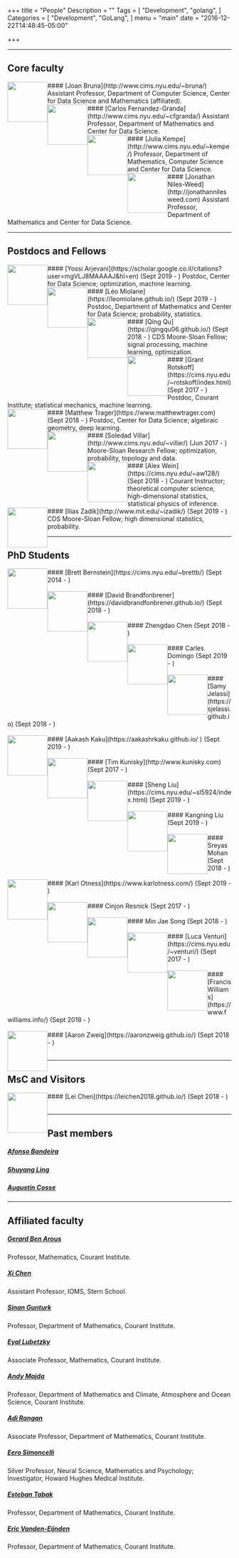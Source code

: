 +++
title = "People"
Description = ""
Tags = [
  "Development",
  "golang",
]
Categories = [
  "Development",
  "GoLang",
]
menu = "main"
date = "2016-12-22T14:48:45-05:00"

+++

---
## Core faculty


<img style="float: left;" src="../img/joan.png" height="90" style="border:4px solid white;">
#### [Joan Bruna](http://www.cims.nyu.edu/~bruna/) 
Assistant Professor, Department of Computer Science, Center for Data Science and Mathematics (affiliated).     
<br/>     
     
<img style="float: left;" src="../img/carlos.jpg" height="90" style="border:4px solid white;"> 
#### [Carlos Fernandez-Granda](http://www.cims.nyu.edu/~cfgranda/)
Assistant Professor, Department of Mathematics and Center for Data Science.    
<br/>
   
<img style="float: left;" src="../img/julia.jpg" height="90" style="border:4px solid white;"> 
#### [Julia Kempe](http://www.cims.nyu.edu/~kempe/)
Professor, Department of Mathematics, Computer Science and Center for Data Science.    
<br/> 
   
<img style="float: left;" src="../img/jon.jpg" height="90" style="border:4px solid white;"> 
#### [Jonathan Niles-Weed](http://jonathannilesweed.com)
Assistant Professor, Department of Mathematics and Center for Data Science.   
<br/> 
   
---
## Postdocs and Fellows


<img style="float: left;" src="../img/yossi.jpg" height="90" style="border:4px solid white;"> 
#### [Yossi Arjevani](https://scholar.google.co.il/citations?user=mgVLJ8MAAAAJ&hl=en) (Sept 2019 - )
Postdoc, Center for Data Science; optimization, machine learning.  
<br/> 
  

<img style="float: left;" src="../img/leo.jpeg" height="90" style="border:4px solid white;"> 
#### [L&#233;o Miolane](https://leomiolane.github.io/) (Sept 2019 - )
Postdoc, Department of Mathematics and Center for Data Science; probability, statistics.  
<br/> 
  

<img style="float: left;" src="../img/qing.jpg" height="90" style="border:4px solid white;"> 
#### [Qing Qu](https://qingqu06.github.io/) (Sept 2018 - )
CDS Moore-Sloan Fellow; signal processing, machine learning, optimization.  
<br/> 
  

<img style="float: left;" src="../img/grant.jpg" height="90" style="border:4px solid white;"> 
#### [Grant Rotskoff](https://cims.nyu.edu/~rotskoff/index.html) (Sept 2017 - )
Postdoc, Courant Institute; statistical mechanics, machine learning.   
<br/> 
  

<img style="float: left;" src="../img/matthew.jpg" height="90" style="border:4px solid white;"> 
#### [Matthew Trager](https://www.matthewtrager.com) (Sept 2018 - )
Postdoc, Center for Data Science; algebraic geometry, deep learning.   
<br/> 
  

<img style="float: left;" src="../img/soledad.png" height="90" style="border:4px solid white;"> 
#### [Soledad Villar](http://www.cims.nyu.edu/~villar/) (Jun 2017 - )
Moore-Sloan Research Fellow; optimization, probability, topology and data.  
<br/> 
  

<img style="float: left;" src="../img/alex.jpg" height="90" style="border:4px solid white;"> 
#### [Alex Wein](https://cims.nyu.edu/~aw128/) (Sept 2018 - )
Courant Instructor; theoretical computer science, high-dimensional statistics, statistical physics of inference.  
<br/> 
  

<img style="float: left;" src="../img/ilias.jpg" height="90" style="border:4px solid white;"> 
#### [Ilias Zadik](http://www.mit.edu/~izadik/) (Sept 2019 - )
CDS Moore-Sloan Fellow; high dimensional statistics, probability.  
<br/> 
  

---
## PhD Students

<img style="float: left;" src="../img/brett.jpg" height="90" style="border:4px solid white;"> 
#### [Brett Bernstein](https://cims.nyu.edu/~brettb/) (Sept 2014 - )  
<br/> 
<br/> 

<img style="float: left;" src="../img/david.jpg" height="90" style="border:4px solid white;"> 
#### [David Brandfonbrener](https://davidbrandfonbrener.github.io/) (Sept 2018 - )  
<br/>
<br/>

<img style="float: left;" src="../img/zhengdao.jpg" height="90" style="border:4px solid white;"> 
#### Zhengdao Chen (Sept 2018 - )  
<br/>
<br/>


<img style="float: left;" src="../img/carles.jpg" height="90" style="border:4px solid white;"> 
#### Carles Domingo (Sept 2019 - )  
<br/>
<br/>


<img style="float: left;" src="../img/samy.jpg" height="90" style="border:4px solid white;"> 
#### [Samy Jelassi](https://sjelassi.github.io) (Sept 2018 - )  
<br/>
<br/>


<img style="float: left;" src="../img/aakash.jpg" height="90" style="border:4px solid white;"> 
#### [Aakash Kaku](https://aakashrkaku.github.io/ ) (Sept 2019 - )  
<br/>
<br/>


<img style="float: left;" src="../img/tim.jpg" height="90" style="border:4px solid white;"> 
#### [Tim Kunisky](http://www.kunisky.com) (Sept 2017 - )  
<br/>
<br/>


<img style="float: left;" src="../img/sheng.jpg" height="90" style="border:4px solid white;"> 
#### [Sheng Liu](https://cims.nyu.edu/~sl5924/index.html) (Sept 2019 - )  
<br/>
<br/>


<img style="float: left;" src="../img/kangning.jpg" height="90" style="border:4px solid white;"> 
#### Kangning Liu (Sept 2019 - )  
<br/>
<br/>


<img style="float: left;" src="../img/sreyas.jpg" height="90" style="border:4px solid white;"> 
#### Sreyas Mohan (Sept 2018 - )  
<br/>
<br/>


<img style="float: left;" src="../img/karl.jpg" height="90" style="border:4px solid white;"> 
#### [Karl Otness](https://www.karlotness.com/) (Sept 2019 - )  
<br/>
<br/>


<img style="float: left;" src="../img/cinjon.jpg" height="90" style="border:4px solid white;"> 
#### Cinjon Resnick (Sept 2017 - )  
<br/>
<br/>


<img style="float: left;" src="../img/minjae.jpg" height="90" style="border:4px solid white;"> 
#### Min Jae Song (Sept 2018 - )  
<br/>
<br/>


<img style="float: left;" src="../img/luca.jpg" height="90" style="border:4px solid white;"> 
#### [Luca Venturi](https://cims.nyu.edu/~venturi/) (Sept 2017 - )  
<br/>
<br/>


<img style="float: left;" src="../img/francis.jpg" height="90" style="border:4px solid white;"> 
#### [Francis Williams](https://www.fwilliams.info/) (Sept 2018 - )  
<br/>
<br/>


<img style="float: left;" src="../img/aaron.jpg" height="90" style="border:4px solid white;"> 
#### [Aaron Zweig](https://aaronzweig.github.io/) (Sept 2018 - )  
<br/>
<br/>


---
## MsC and Visitors

<img style="float: left;" src="../img/lei.jpg" height="90" style="border:4px solid white;"> 
#### [Lei Chen](https://leichen2018.github.io/) (Sept 2018 - )  
<br/>
<br/>


---
## Past members

##### [Afonso Bandeira](https://people.math.ethz.ch/~abandeira/)

##### [Shuyang Ling](https://shanghai.nyu.edu/academics/faculty/directory/shuyang-ling)

##### [Augustin Cosse](http://www.augustincosse.com/)


---
## Affiliated faculty

##### [Gerard Ben Arous](http://www.cims.nyu.edu/~benarous/)
Professor, Mathematics, Courant Institute.

##### [Xi Chen](http://people.stern.nyu.edu/xchen3/)
Assistant Professor, IOMS, Stern School.

##### [Sinan Gunturk](https://www.cims.nyu.edu/~gunturk/)
Professor, Department of Mathematics, Courant Institute.

##### [Eyal Lubetzky](http://cims.nyu.edu/~eyal/)
Associate Professor, Mathematics, Courant Institute.

##### [Andy Majda](http://www.math.nyu.edu/faculty/majda/)
Professor, Department of Mathematics and Climate, Atmosphere and Ocean Science, Courant Institute.

##### [Adi Rangan](http://www.cims.nyu.edu/~rangan/)
Associate Professor, Department of Mathematics, Courant Institute.

##### [Eero Simoncelli](http://www.cns.nyu.edu/~eero/)
Silver Professor, Neural Science, Mathematics and Psychology;  
Investigator, Howard Hughes Medical Institute.  

##### [Esteban Tabak](http://www.math.nyu.edu/faculty/tabak/)
Professor, Department of Mathematics, Courant Institute. 

##### [Eric Vanden-Eijnden](http://www.cims.nyu.edu/~eve2/)
Professor, Department of Mathematics, Courant Institute.


